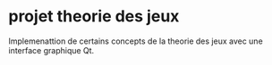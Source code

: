 # projet theorie des jeux
Implemenattion de certains concepts de la theorie des jeux avec une interface graphique Qt.
